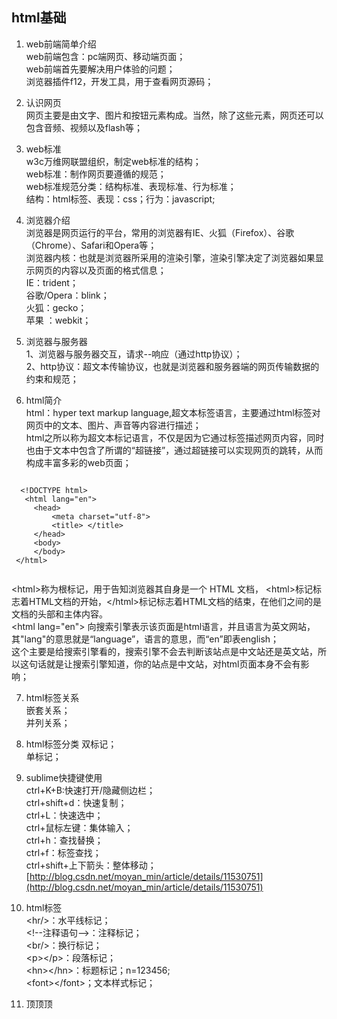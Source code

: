 ## html基础 ##
1. web前端简单介绍  
   web前端包含：pc端网页、移动端页面；  
   web前端首先要解决用户体验的问题；  
   浏览器插件f12，开发工具，用于查看网页源码；  

2. 认识网页  
   网页主要是由文字、图片和按钮元素构成。当然，除了这些元素，网页还可以包含音频、视频以及flash等；  

3. web标准  
   w3c万维网联盟组织，制定web标准的结构；  
   web标准：制作网页要遵循的规范；  
   web标准规范分类：结构标准、表现标准、行为标准；  
   结构：html标签、表现：css；行为：javascript;  

4. 浏览器介绍  
   浏览器是网页运行的平台，常用的浏览器有IE、火狐（Firefox）、谷歌（Chrome）、Safari和Opera等；  
   浏览器内核：也就是浏览器所采用的渲染引擎，渲染引擎决定了浏览器如果显示网页的内容以及页面的格式信息；  
   IE：trident；  
   谷歌/Opera：blink；  
   火狐：gecko；  
   苹果 ：webkit；  

5. 浏览器与服务器  
   1、浏览器与服务器交互，请求--响应（通过http协议）；  
   2、http协议：超文本传输协议，也就是浏览器和服务器端的网页传输数据的约束和规范；  
   
6. html简介  
  html：hyper text markup language,超文本标签语言，主要通过html标签对网页中的文本、图片、声音等内容进行描述；    
  html之所以称为超文本标记语言，不仅是因为它通过标签描述网页内容，同时也由于文本中包含了所谓的“超链接”，通过超链接可以实现网页的跳转，从而构成丰富多彩的web页面；  
  <pre><code>
  &lt;!DOCTYPE html>
   &lt;html lang="en">
	 &lt;head>
	     &lt;meta charset="utf-8">
		 &lt;title> &lt;/title>
	 &lt;/head>
	 &lt;body>
	 &lt;/body>
 &lt;/html>
 </code></pre>  
  &lt;html>称为根标记，用于告知浏览器其自身是一个 HTML 文档， &lt;html>标记标志着HTML文档的开始，&lt;/html>标记标志着HTML文档的结束，在他们之间的是文档的头部和主体内容。  
  &lt;html  lang="en">   向搜索引擎表示该页面是html语言，并且语言为英文网站，其"lang"的意思就是“language”，语言的意思，而“en”即表english；  
这个主要是给搜索引擎看的，搜索引擎不会去判断该站点是中文站还是英文站，所以这句话就是让搜索引擎知道，你的站点是中文站，对html页面本身不会有影响；  

7. html标签关系  
  嵌套关系；  
  并列关系；
8. html标签分类
  双标记；  
  单标记；
9. sublime快捷键使用  
  ctrl+K+B:快速打开/隐藏侧边栏；  
  ctrl+shift+d：快速复制；  
  ctrl+L：快速选中；  
  ctrl+鼠标左键：集体输入；  
  ctrl+h：查找替换；  
  ctrl+f：标签查找；  
  ctrl+shift+上下箭头：整体移动；  
  [http://blog.csdn.net/moyan_min/article/details/11530751](http://blog.csdn.net/moyan_min/article/details/11530751)  
10. html标签  
   &lt;hr/>：水平线标记；  
   &lt;!--注释语句-->：注释标记；  
   &lt;br/>：换行标记；  
   &lt;p>&lt;/p>：段落标记；  
   &lt;hn>&lt;/hn>：标题标记；n=123456;  
   &lt;font>&lt;/font>；文本样式标记；  
   
11. 顶顶顶